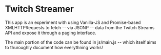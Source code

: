 # Twitch Streamer

This app is an experiment with using Vanilla-JS and Promise-based XMLHTTPRequests to fetch -- via JSONP -- data from the Twitch Streams API and expose it through a paging interface. 

The main portion of the code can be found in js/main.js -- which itself aims to thuroughly document how everythning works!
 
